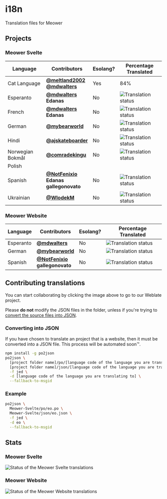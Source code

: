 # i18n

Translation files for Meower

## Projects

### Meower Svelte

<table>
    <thead>
        <tr>
          <th>Language</th>
          <th>Contributors</th>
          <th>Esolang?</th>
          <th>Percentage Translated</th>
        </tr>
    </thead>
    <tbody>
        <tr>
            <td>Cat Language</td>
            <td>
                <b><a href="https://github.com/meltland2002">@meltland2002</a></b>
                <br>
                <b><a href="https://github.com/mdwalters">@mdwalters</a></b>
            </td>
            <td>Yes</td>
            <td>84%</td>
        </tr>
        <tr>
            <td>Esperanto</td>
            <td>
                <b><a href="https://github.com/mdwalters">@mdwalters</a></b>
                <br>
                <b>Edanas</b>
            </td>
            <td>No</td>
            <td><img src="https://hosted.weblate.org/widget/meower/svelte/eo/svg-badge.svg" alt="Translation status"></td>
        </tr>
        <tr>
            <td>French</td>
            <td>
                <b><a href="https://github.com/mdwalters">@mdwalters</a></b>
                <br>
                <b>Edanas</b>
            </td>
            <td>No</td>
            <td><img src="https://hosted.weblate.org/widget/meower/svelte/fr/svg-badge.svg" alt="Translation status"></td>
        </tr>
        <tr>
            <td>German</td>
            <td>
                <b><a href="https://github.com/mybearworld">@mybearworld</a></b>
            </td>
            <td>No</td>
            <td><img src="https://hosted.weblate.org/widget/meower/svelte/de/svg-badge.svg" alt="Translation status"></td>
        </tr>
        <tr>
            <td>Hindi</td>
            <td>
                <b><a href="https://github.com/ajskateboarder">@ajskateboarder</a></b>   
            </td>
            <td>No</td>
            <td><img src="https://hosted.weblate.org/widget/meower/svelte/hi/svg-badge.svg" alt="Translation status"></td>
        </tr>
        <tr>
            <td>Norwegian Bokmål</td>
            <td>
                <b><a href="https://github.com/comradekingu">@comradekingu</a></b>   
            </td>
            <td>No</td>
            <td><img src="https://hosted.weblate.org/widget/meower/svelte/nb_NO/svg-badge.svg" alt="Translation status"></td>
        </tr>
        <tr>
            <td>Polish</td>
            <td>
                <b><a href="https://github.com/zzthebooplister>@zzthebooplister</a></b>   
            </td>
            <td>No</td>
            <td><img src="https://hosted.weblate.org/widget/meower/svelte/pl/svg-badge.svg" alt="Translation status"></td>
        </tr>
        <tr>
            <td>Spanish</td>
            <td>
                <b><a href="https://github.com/NotFenixio">@NotFenixio</a></b>
                <br>
                <b>Edanas</b>
                <br>
                <b>gallegonovato</b>
            </td>
            <td>No</td>
            <td><img src="https://hosted.weblate.org/widget/meower/svelte/es/svg-badge.svg" alt="Translation status"></td>
        </tr>
        <tr>
            <td>Ukrainian</td>
            <td>
                <b><a href="https://github.com/WlodekM">@WlodekM</a></b>
            </td>
            <td>No</td>
            <td><img src="https://hosted.weblate.org/widget/meower/svelte/uk/svg-badge.svg" alt="Translation status"></td>
        </tr>
    </tbody>
</table>

### Meower Website

<table>
    <thead>
        <tr>
          <th>Language</th>
          <th>Contributors</th>
          <th>Esolang?</th>
          <th>Percentage Translated</th>
        </tr>
    </thead>
    <tbody>
        <tr>
            <td>Esperanto</td>
            <td>
                <b><a href="https://github.com/mdwalters">@mdwalters</a></b>
            </td>
            <td>No</td>
            <td><img src="https://hosted.weblate.org/widget/meower/website/eo/svg-badge.svg" alt="Translation status"></td>
        </tr>
        <tr>
            <td>German</td>
            <td>
                <b><a href="https://github.com/mybearworld">@mybearworld</a></b>
            </td>
            <td>No</td>
            <td><img src="https://hosted.weblate.org/widget/meower/website/de/svg-badge.svg" alt="Translation status"></td>
        </tr>
        <tr>
            <td>Spanish</td>
            <td>
                <b><a href="https://github.com/NotFenixio">@NotFenixio</a></b>
                <br>
                <b>gallegonovato</b>
            </td>
            <td>No</td>
            <td><img src="https://hosted.weblate.org/widget/meower/website/es/svg-badge.svg" alt="Translation status"></td>
        </tr>
    </tbody>
</table>

## Contributing translations

You can start collaborating by clicking the image above to go to our Weblate project.

Please **do not** modify the JSON files in the folder, unless if you're trying to [convert the source files into JSON](#converting-into-json).

### Converting into JSON

If you have chosen to translate an project that is a website, then it must be converted into a JSON file. This process will be automated soon™.
```sh
npm install -g po2json
po2json \
  [project folder name]/po/[language code of the language you are translating to].po \
  [project folder name]/json/[language code of the language you are translating to].json \
  -f jed \
  -d [language code of the language you are translating to] \
  --fallback-to-msgid
```

### Example

```sh
po2json \
  Meower-Svelte/po/eo.po \
  Meower-Svelte/json/eo.json \
  -f jed \
  -d eo \
  --fallback-to-msgid
```

## Stats

### Meower Svelte

![Status of the Meower Svelte translations](https://hosted.weblate.org/widget/meower/svelte/multi-auto.svg)

### Meower Website

![Status of the Meower Website translations](https://hosted.weblate.org/widget/meower/website/multi-auto.svg)
